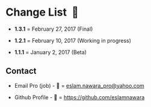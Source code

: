 # Change List  :star2:

- **1.3.1** = February 27, 2017 (Final)

- **1.2.1** = February 10, 2017 (Working in progress)

- **1.1.1** = January 2, 2017 (Beta)

## Contact

- Email Pro (job) - :email: = eslam.nawara_pro@yahoo.com

- Github Profile - :man: = https://github.com/eslamnawara
